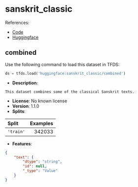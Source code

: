 # sanskrit_classic

References:

*   [Code](https://github.com/huggingface/datasets/blob/master/datasets/sanskrit_classic)
*   [Huggingface](https://huggingface.co/datasets/sanskrit_classic)


## combined


Use the following command to load this dataset in TFDS:

```python
ds = tfds.load('huggingface:sanskrit_classic/combined')
```

*   **Description**:

```
This dataset combines some of the classical Sanskrit texts.
```

*   **License**: No known license
*   **Version**: 1.1.0
*   **Splits**:

Split  | Examples
:----- | -------:
`'train'` | 342033

*   **Features**:

```json
{
    "text": {
        "dtype": "string",
        "id": null,
        "_type": "Value"
    }
}
```


